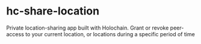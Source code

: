 # hc-share-location
Private location-sharing app built with Holochain. Grant or revoke peer-access to your current location, or locations during a specific period of time

